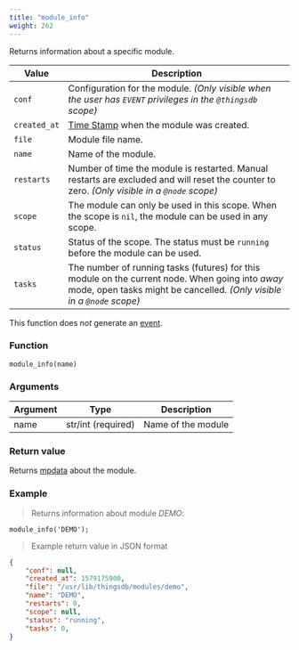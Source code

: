 ```yaml
---
title: "module_info"
weight: 262
---
```


Returns information about a specific module.

Value | Description
------- | -----------
`conf` | Configuration for the module. *(Only visible when the user has `EVENT` privileges in the `@thingsdb` scope)*
`created_at` | [Time Stamp](https://wikipedia.org/wiki/Unix_time) when the module was created.
`file` | Module file name.
`name` | Name of the module.
`restarts` | Number of time the module is restarted. Manual restarts are excluded and will reset the counter to zero. *(Only visible in a `@node` scope)*
`scope` | The module can only be used in this scope. When the scope is `nil`, the module can be used in any scope.
`status` | Status of the scope. The status must be `running` before the module can be used.
`tasks` | The number of running tasks (futures) for this module on the current node. When going into *away* mode, open tasks might be cancelled. *(Only visible in a `@node` scope)*

This function does *not* generate an [event](../../overview/events).

### Function

`module_info(name)`

### Arguments

Argument | Type | Description
--------- | ----------- | -----------
name | str/int (required) | Name of the module

### Return value

Returns [mpdata](../../data-types/mpdata) about the module.

### Example

> Returns information about module *DEMO*:

```thingsdb,syntax_only
module_info('DEMO');
```

> Example return value in JSON format

```json
{
    "conf": null,
    "created_at": 1579175900,
    "file": "/usr/lib/thingsdb/modules/demo",
    "name": "DEMO",
    "restarts": 0,
    "scope": null,
    "status": "running",
    "tasks": 0,
}
```
